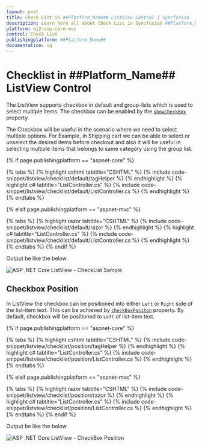 ```yaml
---
layout: post
title: Check List in ##Platform_Name## ListView Control | Syncfusion
description: Learn here all about Check List in Syncfusion ##Platform_Name## ListView control of Syncfusion Essential JS 2 and more.
platform: ej2-asp-core-mvc
control: Check List
publishingplatform: ##Platform_Name##
documentation: ug
---
```



# Checklist in ##Platform_Name## ListView Control

The ListView supports checkbox in default and group-lists which is used to select multiple items. The checkbox can be enabled by the [`showCheckBox`](https://help.syncfusion.com/cr/aspnetcore-js2/Syncfusion.EJ2.Lists.ListView.html#Syncfusion_EJ2_Lists_ListView_ShowCheckBox) property.

The Checkbox will be useful in the scenario where we need to select multiple options. For Example, in Shipping cart we can be able to select or unselect the desired items before checkout and also it will be useful in selecting multiple items that belongs to same category using the group list.

{% if page.publishingplatform == "aspnet-core" %}

{% tabs %}
{% highlight cshtml tabtitle="CSHTML" %}
{% include code-snippet/listview/checklist/default/tagHelper %}
{% endhighlight %}
{% highlight c# tabtitle="ListController.cs" %}
{% include code-snippet/listview/checklist/default/ListController.cs %}
{% endhighlight %}
{% endtabs %}

{% elsif page.publishingplatform == "aspnet-mvc" %}

{% tabs %}
{% highlight razor tabtitle="CSHTML" %}
{% include code-snippet/listview/checklist/default/razor %}
{% endhighlight %}
{% highlight c# tabtitle="ListController.cs" %}
{% include code-snippet/listview/checklist/default/ListController.cs %}
{% endhighlight %}
{% endtabs %}
{% endif %}



Output be like the below.

![ASP .NET Core ListView - CheckList Sample](./images/checklist.png)

## Checkbox Position

In ListView the checkbox can be positioned into either `Left` or `Right` side of the list-item text. This can be achieved by [`checkBoxPositon`](https://help.syncfusion.com/cr/aspnetcore-js2/Syncfusion.EJ2.Lists.ListView.html#Syncfusion_EJ2_Lists_ListView_CheckBoxPosition) property. By default, checkbox will be positioned to `Left` of list-item text.

{% if page.publishingplatform == "aspnet-core" %}

{% tabs %}
{% highlight cshtml tabtitle="CSHTML" %}
{% include code-snippet/listview/checklist/position/tagHelper %}
{% endhighlight %}
{% highlight c# tabtitle="ListController.cs" %}
{% include code-snippet/listview/checklist/position/ListController.cs %}
{% endhighlight %}
{% endtabs %}

{% elsif page.publishingplatform == "aspnet-mvc" %}

{% tabs %}
{% highlight razor tabtitle="CSHTML" %}
{% include code-snippet/listview/checklist/position/razor %}
{% endhighlight %}
{% highlight c# tabtitle="ListController.cs" %}
{% include code-snippet/listview/checklist/position/ListController.cs %}
{% endhighlight %}
{% endtabs %}
{% endif %}



Output be like the below.

![ASP .NET Core ListView - CheckBox Position](./images/checkbox-position.png)